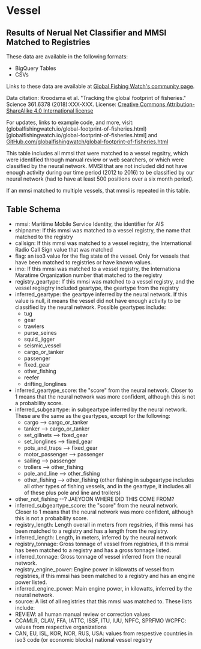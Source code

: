 # Vessel

## Results of Nerual Net Classifier and MMSI Matched to Registries

These data are available in the following formats:
 - BigQuery Tables
 - CSVs

Links to these data are available at [Global Fishing Watch's community page](https://globalfishingwatch.force.com/gfw/s/topic/0TO36000000PXJdGAO/global-fishing-watch-data).

Data citation: Kroodsma et al. "Tracking the global footprint of fisheries." Science 361.6378 (2018):XXX-XXX.
License:  [Creative Commons Attribution-ShareAlike 4.0 International license](https://creativecommons.org/licenses/by-sa/4.0/)

For updates, links to example code, and more, visit:
(globalfishingwatch.io/global-footprint-of-fisheries.html)[globalfishingwatch.io/global-footprint-of-fisheries.html] and 
[GitHub.com/globalfishingwatch/global-footprint-of-fisheries.html](GitHub.com/globalfishingwatch/global-footprint-of-fisheries.html)

This table includes all mmsi that were matched to a vessel regsitry, which were identified through manual review or web searchers, or which were classified by the neural network. MMSI that are not included did not have enough activity during our time period (2012 to 2016) to be classified by our neural network (had to have at least 500 positions over a six month period).

If an mmsi matched to multiple vessels, that mmsi is repeated in this table.  


## Table Schema
 - mmsi: Maritime Mobile Service Identity, the identifier for AIS
 - shipname: If this mmsi was matched to a vessel registry, the name that matched to the registry
 - callsign: If this mmsi was matched to a vessel registry, the International Radio Call Sign value that was matched
 - flag: an iso3 value for the flag state of the vessel. Only for vessels that have been matched to registries or have known values.
 - imo: If this mmsi was matched to a vessel registry, the Internationa Maratime Organization number that matched to the registry
 - registry_geartype: If this mmsi was matched to a vessel registry, and the vessel regisgtry included geartype, the geartype from the registry
 - inferred_geartype: the geartpye inferred by the neural network. If this value is null, it means the vessel did not have enough activity to be classified by the neural network. Possible geartypes include:
   - tug
   - gear
   - trawlers
   - purse_seines
   - squid_jigger
   - seismic_vessel
   - cargo_or_tanker
   - passenger
   - fixed_gear
   - other_fishing
   - reefer
   - drifting_longlines
 - inferred_geartype_score: the "score" from the neural network. Closer to 1 means that the neural network was more confident, although this is not a probability score. 
 - inferred_subgeartype: in subgeartype inferred by the neural network. These are the same as the geartypes, except for the following:
   - cargo --> cargo_or_tanker
   - tanker --> cargo_or_tanker
   - set_gillnets --> fixed_gear
   - set_longlines --> fixed_gear
   - pots_and_traps --> fixed_gear
   - motor_passenger --> passenger
   - sailing --> passenger
   - trollers --> other_fishing
   - pole_and_line --> other_fishing
   - other_fishing --> other_fishing (other fishing in subgeartype includes all other types of fishing vessels, and in the geartype, it includes all of these plus pole and line and trollers)
  - other_not_fishing --? JAEYOON WHERE DID THIS COME FROM?
 - inferred_subgeartype_score: the "score" from the neural network. Closer to 1 means that the neural network was more confident, although this is not a probability score.
 - registry_length: Length overall in meters from regsitries, if this mmsi has been matched to a registry and has a length from the registry.
 - inferred_length: Length, in meters, inferred by the neural network
 - registry_tonnage: Gross tonnage of vessel from registries, if this mmsi has been matched to a registry and has a gross tonnage listed. 
 - inferred_tonnage: Gross tonnage of vessel inferred from the neural network. 
 - registry_engine_power: Engine power in kilowatts of vessel from registries, if this mmsi has been matched to a registry and has an engine power listed.
 - inferred_engine_power: Main engine power, in kilowatts, inferred by the neural network.	
 - source: A list of all registries that this mmsi was matched to. These lists include:
  - REVIEW: all human manual review or correction values
  - CCAMLR, CLAV, FFA, IATTC, ISSF, ITU, IUU, NPFC, SPRFMO WCPFC: values from respective organizations
  - CAN, EU, ISL, KOR, NOR, RUS, USA: values from respestive countries in iso3 code (or economic blocks) national vessel registry
